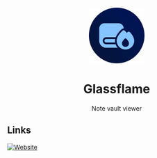 <div align="center">

![](.media/icon-128x128_round.png)

# Glassflame

Note vault viewer

</div>

## Links

[![Website](https://img.shields.io/website?url=https%3A%2F%2Fglassflame.github.io%2F)](https://glassflame.github.io/)

